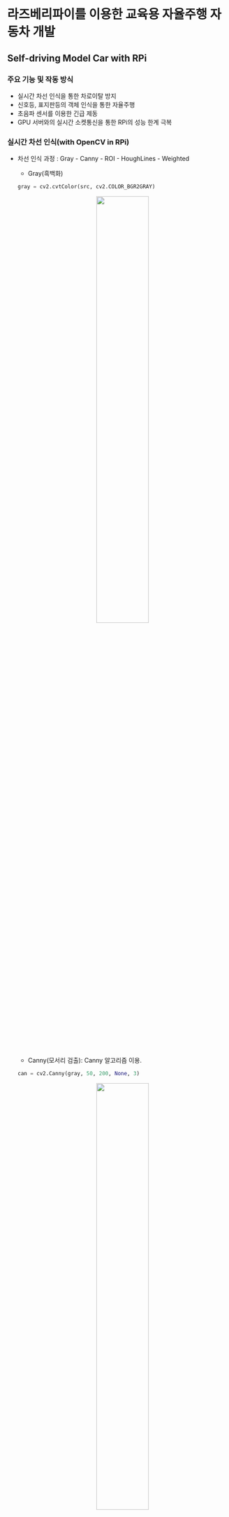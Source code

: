# 라즈베리파이를 이용한 교육용 자율주행 자동차 개발
## Self-driving  Model Car with RPi
### 주요 기능 및 작동 방식
+ 실시간 차선 인식을 통한 차로이탈 방지 
+ 신호등, 표지판등의 객체 인식을 통한 자율주행
+ 초음파 센서를 이용한 긴급 제동
+ GPU 서버와의 실시간 소켓통신을 통한 RPi의 성능 한계 극복
### 실시간 차선 인식(with OpenCV in RPi)
+ 차선 인식 과정 : Gray - Canny - ROI - HoughLines - Weighted
  + Gray(흑백화)
  ```python
  gray = cv2.cvtColor(src, cv2.COLOR_BGR2GRAY)
  ```
  <p align = "center"><img width = "50%" src = "https://user-images.githubusercontent.com/61020702/97960342-a0af4980-1df4-11eb-9ca0-42c873c7bb8d.png"></p>
  
  + Canny(모서리 검출): Canny 알고리즘 이용.
  ```python
  can = cv2.Canny(gray, 50, 200, None, 3)
  ```
  <p align = "center"><img width = "50%" src = "https://user-images.githubusercontent.com/61020702/97960348-a3aa3a00-1df4-11eb-949e-bbf1708c6c95.png"></p>
  
  + ROI(Region of Interst, 관심 구역 설정)
  ```python
  rectangle = np.array([[(0, height), (120, 300), (520, 300), (640, height)]]) ##[upper_left, lower_left, upper_right, lower_right]
  ```
  <p align = "center"><img width = "50%" src = "https://user-images.githubusercontent.com/61020702/97960350-a60c9400-1df4-11eb-8289-d5575eee4a0b.png"></p>
  
  + HoughLines(직선 검출)
  ```python
  line_arr = cv2.HoughLinesP(masked_image, 1, np.pi / 180, 20, minLineLength=10, maxLineGap=10)
  ```
  <p align = "center"><img width = "50%" src = "https://user-images.githubusercontent.com/61020702/97960354-a73dc100-1df4-11eb-8fd5-808a5c7cd416.png"></p>
  
  + Weighted(원본 영상에 합성)
  ```python
  mimg = cv2.addWeighted(src, 1, ccan, 1, 0)
  ```
  <p align = "center"><img width = "50%" src = https://user-images.githubusercontent.com/61020702/97960357-aa38b180-1df4-11eb-852d-24eb4e3aeb09.png></p>
  
+ 차선 인식 알고리즘
  ```python
  def DetectLineSlope(src):
  ...
  return mimg, degree_L, degree_R ##대표선이 그려진 영상의 프레임, 왼쪽 대표선의 기울기, 오른쪽 대표선의 기울기
  ```
  + 대표선 추출: /Raspberry-Pi/line_detect.py의 DetectLineSlope(src)에 정의, 인식 되는 양 차선의 안쪽차선을 대표선으로 결정.
  + 대표선의 기울기 구하기: 대표선으로 차선으로 인식되는 직선의 좌표(x1,y1,x2,y2)를 통해 왼쪽, 오른쪽 대표선의 기울기를 구함, 인식되는 차선이 없을 경우 0을 반환.
  + line_detect.py(예제)의 알고리즘 흐름도 
  <p align = "center"><img width = "80%" src =https://user-images.githubusercontent.com/61020702/97975014-cac03600-1e0b-11eb-87da-eb07428c5de4.JPG></p>
  
+ 실습
1. RPi(Rasbian)에 예제 소스코드 복제
``` 
$ git clone https://github.com/lky9620/Ta-Yo.git
```
2. Raspberry-Pi 디렉토리로 이동
``` 
$ cd /Ta-Yo/Raspberry-Pi 
```
3. 자신의 환경에 맞게 servo.py, line_detect.py 수정 후 실행

``` 
~Ta-Yo/Raspberry-Pi$ python line_detect.py #or python3 line_detect.py
```
+ 실습 동영상(아래 이미지 클릭 시, Youtube로 이동합니다.)

 [![SelfDriving Car](https://img.youtube.com/vi/DQI9yjaVvVg/0.jpg)](https://youtu.be/DQI9yjaVvVg?t=0s)

### Yolo를 이용한 신호등, 표지판 등의 객체인식
+ Yolo(실시간 객체 인식)을 통해서 청색, 적색 신호등, 사람, 자동차 뒷모습, 여러 표지판 등을 미리 학습하여 가중치 모델(학습 모델) 생성
  + 방법은 추후에 notebook 파일 업로드 예정
  + 데이터셋은 저작권 등의 문제로 비공개
<div>
<p align = "center">
<img width = "24%" src = "https://user-images.githubusercontent.com/61020702/97980056-8a64b600-1e13-11eb-81ce-9ae191932338.JPG">
<img width = "24%" src = "https://user-images.githubusercontent.com/61020702/97980061-8b95e300-1e13-11eb-9384-b66f695fec7e.JPG">
<img width = "24%" src = "https://user-images.githubusercontent.com/61020702/97980064-8c2e7980-1e13-11eb-9371-4b6d49f75c66.JPG">
<img width = "24%" src = "https://user-images.githubusercontent.com/61020702/97980069-8df83d00-1e13-11eb-848c-2f8677413658.JPG">
</p>
</div>
<div>
<p align = "center">
<img width = "25%" src = "https://user-images.githubusercontent.com/61020702/97980071-8e90d380-1e13-11eb-8f01-1d0e9f499651.JPG">
<img width = "25%" src = "https://user-images.githubusercontent.com/61020702/97980074-8e90d380-1e13-11eb-84ec-17419b660cdc.JPG">
<img width = "25%" src = "https://user-images.githubusercontent.com/61020702/97980075-8f296a00-1e13-11eb-8f74-630a94370be4.JPG">
</p>
</div>

+ Raspberry-Pi의 성능을 극복하기 위해 GPU 서버(Pytorch)와 TCP 소켓통신 사용
+ In Server(GPU server(Pytorch))
  + 딥 러닝 프레임워크로 pytorch 사용, GPU 서버는 CUDA 연산이 가능해야함.
  + 미리 학습시켜 놓은 Yolo 모델(Weight)파일을 이용하여, 라즈베리파이가 보내주는 영상의 객체를 인식.
  + 인식되는 객체에 따라 Client(Rpi)에서 수행해야 하는 일을 위험순위에 따라 리스트 자료구조에 저장 후, 위험순위가 가장 높은 행위를 전달함.
  ```python
  class_name = list(map(lambda x: write(x, frame)[1], output)) # 프레임마다 인식되는 객체를 리스트 자료구조로 저장.
      if class_name.count('redlight') >= 1:
        cslist.append(1)
    elif class_name.count('greenlight') >= 1:
        cslist.append(4)
    #...
    elif class_name.count('kidzone') >= 1:
        cslist.append(3)
    elif class_name.count('kidzoneout') >= 1:
        cslist.append(4)
    else:
        cslist.append(4)
  ```
  ```python
  def csend(direction):
    if direction == 0:
        conn.send(sendData_None.encode('utf-8'))
    elif direction == 1:
        conn.send(sendData_Stop.encode('utf-8')) ## 정지 명령 데이터
    elif direction == 2:
        conn.send(sendData_Sign.encode('utf-8')) ## 정지 표지판 명령 데이터
    elif direction == 3:
        conn.send(sendData_Slow.encode('utf-8')) ## 감속 구간 명령 데이터
    elif direction == 4:
        conn.send(sendData_Return.encode('utf-8')) ## 속도 복귀 명령 데이터
  ```
    + redlight, stop(sign)에서 Client에 정지 명령
    + 어린이 보호구역, 혼잡지역에서 Client에 감속 명령
    + kidzoneout, greenlight에서 Client에 속도 복귀 명령
  
+ In Client(RPi)
  + 적색 신호등에서 차량 정지 후 청색 신호등 변경 시, 이전의 속도로 재주행
  ```python
  elif recVData == 'T':  ## 'T' is sendData_Stop in Server
    motor.Stop()
    print('Redlight Stop')

  elif recVData =='R': ## 'R' is sendData_Return in Server
    motor.Forward(speed)
    print('Normal Driving')
    pre_data = '' ## Pre Data initialize.
  ```
  + 정지 표지판에서 차량 정지 후 정지표지판 미인식 시 이전의 속도로 재주행
  ```python
  elif recvData == 'G':
    motor.Stop()
    print('Stop sign Stop')
    pre_data='G' ## Pre Data memorize in Variable pre_data

  elif pre_data=='G' and recvData =='N':  ## Pre Data is 'G' and recvData is None
    motor.Forward(25)
    print('Normal Driving')
    pre_data = ''  ## pre_data initialize
  ```
  + 어린이 보호구역, 혼잡지역에서 자동차 감속, 감속구간 벗어날 시 원래의 속도로 재주행.
  ```python
  if recvData == 'S':
    motor.Forward(low_speed)
    print('Driving Slow')

  elif recvData == 'R':
    motor.Forward(speed)
    print('Normal Driving')
  ```
  + 어린이 보호구역, 혼잡지역과 같은 감속 구간 진입 시, 긴급제동 기능 활성화. 일정 거리 이내의 물체 감지 시 긴급제동.
 ```python
   if pre_data == 'S': ## Variable pre_data is 'S' when enter deceleration section
    dist = choeumpa.distance()
    if dist <=threshold:  
      print('Force Stop!!')    
      motor.Stop()
  ``` 
  
+ 객체 인식 실습
+ In Server(GPU server(Pytorch))
1. Pytorch 프레임워크가 설치되어 있고, CUDA 연산이 가능한 GPU 서버에서 수행 되어야 함.
2. Server(GPU server(Pytorch))에 예제 소스코드 복제
``` 
$ git clone https://github.com/lky9620/Ta-Yo.git
```
3. server 디렉토리로 이동
``` 
$ cd /Ta-Yo/server
```
4. 아래 주소의 .weight, .names, .cfg 파일을 모두 해당 디렉토리에 저장
https://drive.google.com/drive/folders/1HyhbhdyAGmOdNXJiGvToS7LLb5e1TObU?usp=sharing
5. server.py의 ip 및 포트번호 정의 후 server.py 실행 (ip는 빈칸이여도 무관)
``` python
HOST = '' # your IP address
PORT =  # your port number(except Well-knwon port number)
s.bind(HOST,PORT)
```
``` 
~/Ta-Yo/server$ python server.py #or python3 server.py 
```
+ In Client(Rpi)
1. Client에 예제 소스코드 복제
``` 
$ git clone https://github.com/lky9620/Ta-Yo.git
```
2. Raspberry-Pi 디렉토리로 이동
``` 
$ cd /Ta-Yo/Raspberry-Pi
```
3. client.py의 ip 및 포트번호 정의 후 client.py실행
``` python
HOST = '' # your IP address
PORT =  # your port number(except Well-knwon port number)
c.connect((HOST,PORT))
```
``` 
~/Ta-Yo/server$ python server.py #or python3 server.py 
```
+ 객체 인식 실습 동영상(아래 이미지 클릭 시, Youtube로 이동합니다.)

[![SelfDriving Car-ObjectDetection](https://img.youtube.com/vi/PZ1FLs196hc/0.jpg)](https://youtu.be/PZ1FLs196hc?t=0s)

### 해당 프로젝트는 단국대학교 공학교육혁신센터에서 진행하는 2020 캡스톤디자인 Echo+ Project의 지원을 받았으며, (주)3DEMP사와 산학 협력하여 수행하였음.

